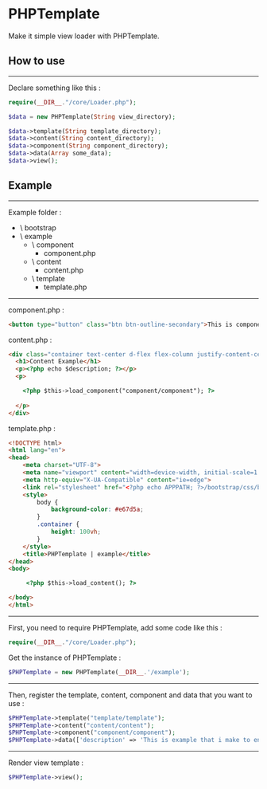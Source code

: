 # PHPTemplate
Make it simple view loader with PHPTemplate.

## How to use
---
Declare something like this :
```PHP
require(__DIR__."/core/Loader.php");

$data = new PHPTemplate(String view_directory);

$data->template(String template_directory);
$data->content(String content_directory);
$data->component(String component_directory);
$data->data(Array some_data);
$data->view();
```
## Example
---
Example folder :
* \ bootstrap
* \ example
  * \ component
    * component.php
  * \ content
    * content.php
  * \ template
    * template.php
---
component.php :
```html
<button type="button" class="btn btn-outline-secondary">This is component</button>
```
content.php :
```html
<div class="container text-center d-flex flex-column justify-content-center" style="max-width: 600px">
  <h1>Content Example</h1>
  <p><?php echo $description; ?></p>
  <p>

    <?php $this->load_component("component/component"); ?>
  
  </p>
</div>
```
template.php :
```html
<!DOCTYPE html>
<html lang="en">
<head>
    <meta charset="UTF-8">
    <meta name="viewport" content="width=device-width, initial-scale=1.0">
    <meta http-equiv="X-UA-Compatible" content="ie=edge">
    <link rel="stylesheet" href="<?php echo APPPATH; ?>/bootstrap/css/bootstrap.css">
    <style>
        body {
            background-color: #e67d5a;
        }
        .container {
            height: 100vh;
        }
    </style>
    <title>PHPTemplate | example</title>
</head>
<body>

     <?php $this->load_content(); ?>

</body>
</html>
```
---
First, you need to require PHPTemplate, add some code like this :
```php
require(__DIR__."/core/Loader.php");

```
Get the instance of PHPTemplate :
```php
$PHPTemplate = new PHPTemplate(__DIR__.'/example');
```
---
Then, register the template, content, component and data that you want to use : 
```PHP
$PHPTemplate->template("template/template");
$PHPTemplate->content("content/content");
$PHPTemplate->component("component/component");
$PHPTemplate->data(['description' => 'This is example that i make to entertain you how to understand the flow of PHPTemplate. Make it easier with PHPTemplate. Enjoy :)']);
```
---
Render view template :
```php
$PHPTemplate->view();
```
